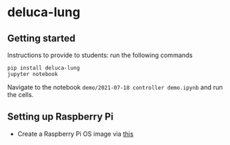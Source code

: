 # deluca-lung

## Getting started
Instructions to provide to students: run the following commands
```
pip install deluca-lung
jupyter notebook
```

Navigate to the notebook `demo/2021-07-18 controller demo.ipynb` and run the cells.

## Setting up Raspberry Pi
- Create a Raspberry Pi OS image via [this](https://github.com/MinRegret/rpi-gadget-image-creator)
